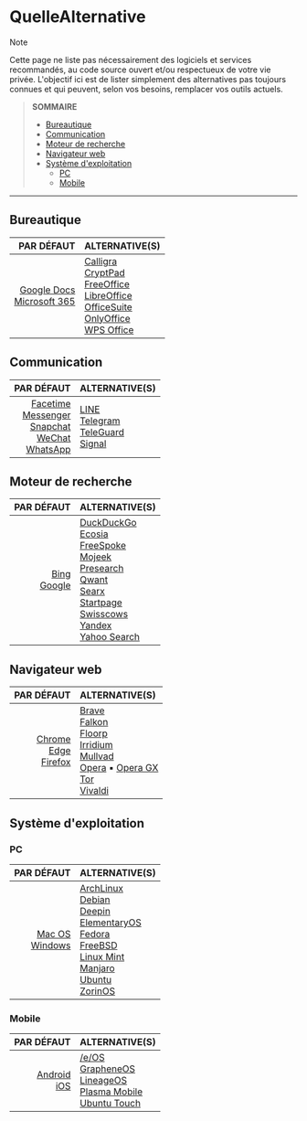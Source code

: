 # QuelleAlternative

> [!NOTE]
> Cette page ne liste pas nécessairement des logiciels et services recommandés, au code source ouvert et/ou respectueux de votre vie privée. L'objectif ici est de lister simplement des alternatives pas toujours connues et qui peuvent, selon vos besoins, remplacer vos outils actuels.

> **SOMMAIRE**
> + [Bureautique](#bureautique)
> + [Communication](#communication)
> + [Moteur de recherche](#moteur-de-recherche)
> + [Navigateur web](#navigateur-web)
> + [Système d'exploitation](#système-dexploitation)
>   + [PC](#pc)
>   + [Mobile](#mobile) 

---

## Bureautique

|PAR DÉFAUT|ALTERNATIVE(S)|
|--:|:--|
|[Google Docs](https://docs.google.com)<br>[Microsoft 365](https://www.office.com)|[Calligra](https://calligra.org)<br>[CryptPad](https://cryptpad.org)<br>[FreeOffice](https://www.freeoffice.com/fr)<br>[LibreOffice](https://fr.libreoffice.org)<br>[OfficeSuite](https://officesuite.com/fr)<br>[OnlyOffice](https://www.onlyoffice.com/fr)<br>[WPS Office](https://www.wps.com/fr-FR)|

## Communication

|PAR DÉFAUT|ALTERNATIVE(S)|
|--:|:--|
|[Facetime](https://apps.apple.com/fr/app/facetime/id1110145091)<br>[Messenger](https://www.messenger.com)<br>[Snapchat](https://www.snapchat.com)<br>[WeChat](https://www.wechat.com/fr)<br>[WhatsApp](https://www.whatsapp.com)|[LINE](https://line.me)<br>[Telegram](https://telegram.org)<br>[TeleGuard](https://teleguard.com/fr)<br>[Signal](https://www.signal.org/fr)|

## Moteur de recherche

|PAR DÉFAUT|ALTERNATIVE(S)|
|--:|:--|
|[Bing](https://www.bing.com)<br>[Google](https://www.google.fr)|[DuckDuckGo](https://duckduckgo.com)<br>[Ecosia](https://www.ecosia.org/?c=fr)<br>[FreeSpoke](https://freespoke.com)<br>[Mojeek](https://www.mojeek.com/)<br>[Presearch](https://presearch.com)<br>[Qwant](https://www.qwant.com/?l=fr)<br>[Searx](https://searx.be)<br>[Startpage](https://www.startpage.com/fr)<br>[Swisscows](https://swisscows.com/fr)<br>[Yandex](https://yandex.com)<br>[Yahoo Search](https://fr.search.yahoo.com)|

## Navigateur web

|PAR DÉFAUT|ALTERNATIVE(S)|
|--:|:--|
|[Chrome](https://www.google.fr/chrome/index.html)<br>[Edge](https://www.microsoft.com/fr-fr/edge)<br>[Firefox](https://www.mozilla.org/fr/firefox)|[Brave](https://brave.com/fr)<br>[Falkon](https://www.falkon.org)<br>[Floorp](https://floorp.app/en)<br>[Irridium](https://iridiumbrowser.de)<br>[Mullvad](https://mullvad.net/en/browser)<br>[Opera](https://www.opera.com/fr) ▪ [Opera GX](https://www.opera.com/fr/gx)<br>[Tor](https://www.torproject.org/fr)<br>[Vivaldi](https://vivaldi.com/fr)|

## Système d'exploitation

### PC

|PAR DÉFAUT|ALTERNATIVE(S)|
|--:|:--|
|[Mac OS](https://www.apple.com/fr)<br>[Windows](https://www.microsoft.com/fr-fr/software-download)|[ArchLinux](https://archlinux.org)<br>[Debian](https://www.debian.org/index.fr.html)<br>[Deepin](https://www.deepin.org)<br>[ElementaryOS](https://elementary.io/fr)<br>[Fedora](https://fedoraproject.org/fr)<br>[FreeBSD](https://www.freebsd.org)<br>[Linux Mint](https://www.linuxmint.com)<br>[Manjaro](https://manjaro.org)<br>[Ubuntu](https://www.ubuntu-fr.org)<br>[ZorinOS](https://zorin.com/os)|

### Mobile

|PAR DÉFAUT|ALTERNATIVE(S)|
|--:|:--|
|[Android](https://www.android.com/intl/fr_fr)<br>[iOS](https://www.apple.com/fr/ios)|[/e/OS](https://e.foundation/fr/e-os)<br>[GrapheneOS](https://grapheneos.org)<br>[LineageOS](https://lineageos.org)<br>[Plasma Mobile](https://plasma-mobile.org/fr)<br>[Ubuntu Touch](https://ubuntu-touch.io/fr)|
